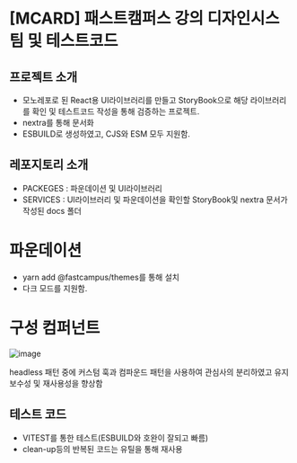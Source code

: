 # [MCARD] 패스트캠퍼스 강의 디자인시스팀 및 테스트코드

## 프로젝트 소개
- 모노레포로 된 React용 UI라이브러리를 만들고 StoryBook으로 해당 라이브러리를 확인 및 테스트코드 작성을 통해 검증하는 프로젝트.
- nextra를 통해 문서화
- ESBUILD로 생성하였고, CJS와 ESM 모두 지원함.

## 레포지토리 소개
- PACKEGES : 파운데이션 및 UI라이브러리
- SERVICES : UI라이브러리 및 파운데이션을 확인할 StoryBook및 nextra 문서가 작성된 docs 폴더

# 파운데이션
- yarn add @fastcampus/themes를 통해 설치
- 다크 모드를 지원함.


# 구성 컴퍼넌트
![image](https://github.com/suhong99/fast-designFront/assets/120103909/40d95c7d-8a5b-4b75-9d1f-3fd8544f9690)


headless 패턴 중에 커스텀 훅과 컴파운드 패턴을 사용하여 관심사의 분리하였고 유지보수성 및 재사용성을 향상함

## 테스트 코드
- VITEST를 통한 테스트(ESBUILD와 호완이 잘되고 빠름)
- clean-up등의 반복된 코드는 유틸을 통해 재사용
